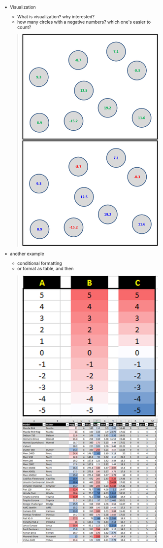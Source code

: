 * Visualization
  * What is visualization? why interested?
  * how many circles with a negative numbers? which one's easier to count?

  > ![](/ThematicMapping-Viz.md/beforeViz.png)![](/ThematicMapping-Viz.md/afterViz.png)

* another example
  * conditional formatting
  * or format as table, and then

  > ![](/ThematicMapping-Viz.md/excelViz.png)
  > ![](/ThematicMapping-Viz.md/excelTblViz.png)



